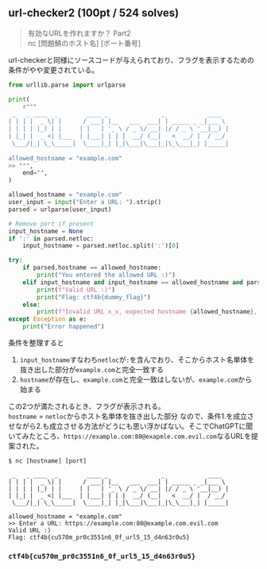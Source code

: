 ## url-checker2 (100pt / 524 solves)
> 有効なURLを作れますか？ Part2  
> nc [問題鯖のホスト名] [ポート番号]

url-checkerと同様にソースコードが与えられており、フラグを表示するための条件がやや変更されている。
```python
from urllib.parse import urlparse

print(
    r"""
 _   _ ____  _        ____ _               _            ____  
| | | |  _ \| |      / ___| |__   ___  ___| | _____ _ _|___ \ 
| | | | |_) | |     | |   | '_ \ / _ \/ __| |/ / _ \ '__|__) |
| |_| |  _ <| |___  | |___| | | |  __/ (__|   <  __/ |  / __/ 
 \___/|_| \_\_____|  \____|_| |_|\___|\___|_|\_\___|_| |_____|
                                                              
allowed_hostname = "example.com"                                                         
>> """,
    end="",
)

allowed_hostname = "example.com"
user_input = input("Enter a URL: ").strip()
parsed = urlparse(user_input)

# Remove port if present
input_hostname = None
if ':' in parsed.netloc:
    input_hostname = parsed.netloc.split(':')[0]

try:
    if parsed.hostname == allowed_hostname:
        print("You entered the allowed URL :)")
    elif input_hostname and input_hostname == allowed_hostname and parsed.hostname and parsed.hostname.startswith(allowed_hostname):
        print(f"Valid URL :)")
        print("Flag: ctf4b{dummy_flag}")
    else:
        print(f"Invalid URL x_x, expected hostname {allowed_hostname}, got {parsed.hostname if parsed.hostname else 'None'}")
except Exception as e:
    print("Error happened")
```
条件を整理すると
1. `input_hostname`すなわち`netloc`が`:`を含んでおり、そこからホスト名単体を抜き出した部分が`example.com`と完全一致する
1. `hostname`が存在し、`example.com`と完全一致はしないが、`example.com`から始まる

この2つが満たされるとき、フラグが表示される。  
`hostname` = `netloc`からホスト名単体を抜き出した部分 なので、条件1.を成立させながら2.も成立させる方法がどうにも思い浮かばない。そこでChatGPTに聞いてみたところ、`https://example.com:80@exapmle.com.evil.com`なるURLを提案された。

```
$ nc [hostname] [port]

 _   _ ____  _        ____ _               _            ____
| | | |  _ \| |      / ___| |__   ___  ___| | _____ _ _|___ \
| | | | |_) | |     | |   | '_ \ / _ \/ __| |/ / _ \ '__|__) |
| |_| |  _ <| |___  | |___| | | |  __/ (__|   <  __/ |  / __/
 \___/|_| \_\_____|  \____|_| |_|\___|\___|_|\_\___|_| |_____|

allowed_hostname = "example.com"
>> Enter a URL: https://example.com:80@example.com.evil.com
Valid URL :)
Flag: ctf4b{cu570m_pr0c3551n6_0f_url5_15_d4n63r0u5}
```

### `ctf4b{cu570m_pr0c3551n6_0f_url5_15_d4n63r0u5}`
